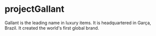 # projectGallant
 Gallant is the leading name in luxury items. It is headquartered in Garça, Brazil. It created the world's first global brand.
